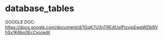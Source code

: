 # database_tables

GOOGLE DOC: https://docs.google.com/document/d/1GqK7U3nTREdfJsIPizvipEwpWDb9VhSx1K6bo0EcCxo/edit
